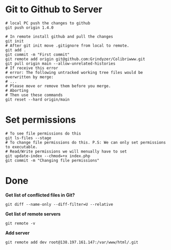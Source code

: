 # Git to Github to Server
```
# local PC push the changes to github
git push origin 1.4.0

# In remote install github and pull the changes
git init
# After git init move .gitignore from local to remote.
git add .
git commit -m "First commit"
git remote add origin git@github.com:Grindyzer/Colibriwww.git
git pull origin main --allow-unrelated-histories
# If receive this error
# error: The following untracked working tree files would be overwritten by merge:
# ...
# Please move or remove them before you merge.
# Aborting
# Then use these commands
git reset --hard origin/main
```
# Set permissions

```
# To see file permissions do this
git ls-files --stage
# To change file permissions do this. P.S: We can only set permissions to executable. 
# Read/Write permissions we will menually have to set
git update-index --chmod=+x index.php
git commit -m "Changing file permissions"
```
# Done

**Get list of conflicted files in Git?**
```
git diff --name-only --diff-filter=U --relative
```

**Get list of remote servers**
```
git remote -v
```

**Add server**
```
git remote add dev root@138.197.161.147:/var/www/html/.git
```
